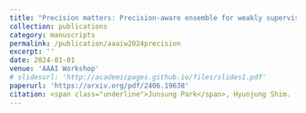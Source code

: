 ```yaml
---
title: "Precision matters: Precision-aware ensemble for weakly supervised semantic segmentation"
collection: publications
category: manuscripts
permalink: /publication/aaaiw2024precision
excerpt: ''
date: 2024-01-01
venue: 'AAAI Workshop'
# slidesurl: 'http://academicpages.github.io/files/slides1.pdf'
paperurl: 'https://arxiv.org/pdf/2406.19638'
citation: <span class="underline">Junsung Park</span>, Hyunjung Shim.
---
```


<!-- The contents above will be part of a list of publications, if the user clicks the link for the publication than the contents of section will be rendered as a full page, allowing you to provide more information about the paper for the reader. When publications are displayed as a single page, the contents of the above "citation" field will automatically be included below this section in a smaller font. -->